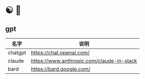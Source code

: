 # ☯️ 🤖

## gpt

| 名字    | 说明                                      |
| ------- | ----------------------------------------- |
| chatgpt | https://chat.openai.com/                  |
| claude  | https://www.anthropic.com/claude-in-slack |
| bard    | https://bard.google.com/                  |

